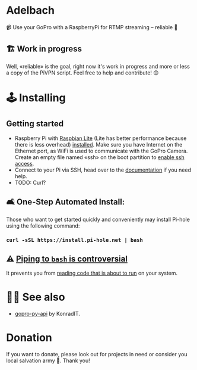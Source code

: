 # Adelbach

📹 Use your GoPro with a RaspberryPi for RTMP streaming – reliable 🧲

## 🏗️ Work in progress

Well, «reliable» is the goal, right now it's work in progress and more or less a copy of the PiVPN script. Feel free to help and contribute! 😊

# 🕹️ Installing

## Getting started

- Raspberry Pi with [Raspbian Lite](https://www.raspberrypi.org/downloads/raspbian/) (Lite has better performance because there is less overhead) [installed](https://www.raspberrypi.org/documentation/installation/installing-images/README.md). Make sure you have Internet on the Ethernet port, as WiFi is used to communicate with the GoPro Camera. Create an empty file named «ssh» on the boot partition to [enable ssh access](https://www.raspberrypi.org/documentation/remote-access/ssh/README.md).
- Connect to your Pi via SSH, head over to the [documentation](https://www.raspberrypi.org/documentation/remote-access/ssh/unix.md) if you need help.
- TODO: Curl?

## 🛋 One-Step Automated Install:

Those who want to get started quickly and conveniently may install Pi-hole using the following command:

### `curl -sSL https://install.pi-hole.net | bash`

## ⚠️ [Piping to `bash` is controversial](https://pi-hole.net/2016/07/25/curling-and-piping-to-bash)

It prevents you from [reading code that is about to run](https://github.com/martinschilliger/Adelbach/master/auto_install/install.sh) on your system.

<!-- # Depends on
* [Raspbian Lite](https://www.raspberrypi.org/downloads/raspbian/) -->

# 💁🏻 See also

- [gopro-py-api](https://github.com/KonradIT/gopro-py-api) by KonradIT.

# Donation

If you want to donate, please look out for projects in need or consider you local salvation army 🙏. Thank you!

